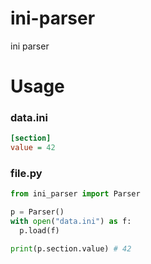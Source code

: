 # ini-parser
ini parser

# Usage
### data.ini
```ini
[section]
value = 42
```

### file.py
```py
from ini_parser import Parser

p = Parser()
with open("data.ini") as f:
  p.load(f)

print(p.section.value) # 42
```

